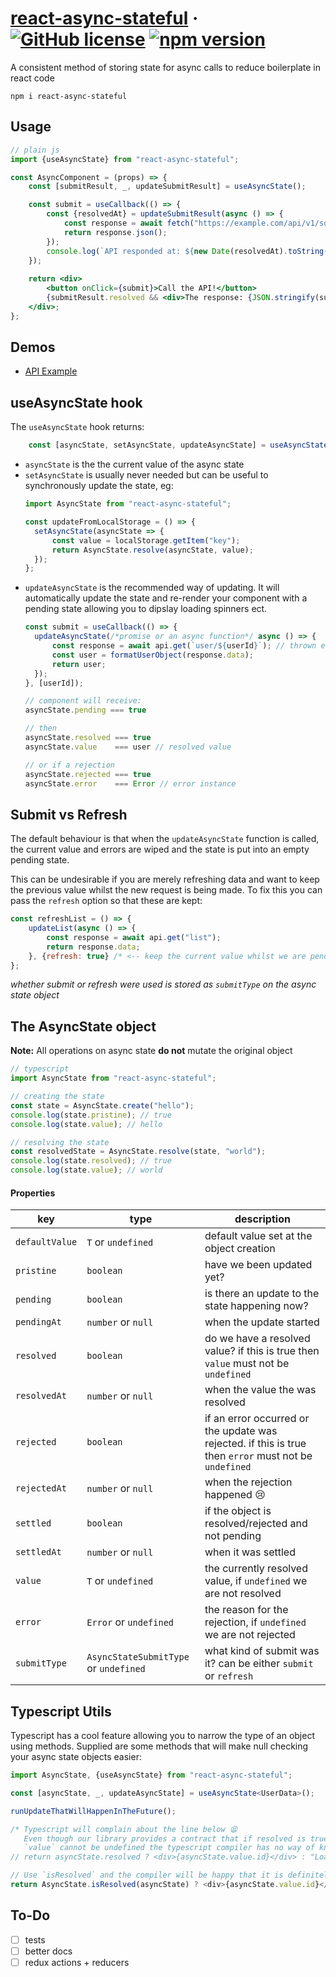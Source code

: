 # [react-async-stateful](https://github.com/Censkh/react-async-stateful/) &middot; [![GitHub license](https://img.shields.io/badge/license-MIT-blue.svg)](https://github.com/Censkh/react-async-stateful/blob/master/LICENSE) [![npm version](https://img.shields.io/npm/v/react-async-stateful.svg?style=flat)](https://www.npmjs.com/package/react-async-stateful)

A consistent method of storing state for async calls to reduce boilerplate in react code

``` npm i react-async-stateful ```

## Usage

```jsx harmony
// plain js
import {useAsyncState} from "react-async-stateful";

const AsyncComponent = (props) => {
    const [submitResult, _, updateSubmitResult] = useAsyncState();    

    const submit = useCallback(() => {
        const {resolvedAt} = updateSubmitResult(async () => {
            const response = await fetch("https://example.com/api/v1/squeal-loudly");
            return response.json();
        });
        console.log(`API responded at: ${new Date(resolvedAt).toString()}`)
    });
    
    return <div>
        <button onClick={submit}>Call the API!</button>
        {submitResult.resolved && <div>The response: {JSON.stringify(submitResult.value)}</div>}
    </div>;
};
```

## Demos

- [API Example](https://react-async-stateful.netlify.com/api)

## useAsyncState hook

The `useAsyncState` hook returns:

```jsx harmony
    const [asyncState, setAsyncState, updateAsyncState] = useAsyncState(defaultValue);
``` 

- `asyncState` is the the current value of the async state
- `setAsyncState` is usually never needed but can be useful to synchronously update the state, eg:
    ```jsx harmony
  import AsyncState from "react-async-stateful";

  const updateFromLocalStorage = () => {
      setAsyncState(asyncState => {
          const value = localStorage.getItem("key");
          return AsyncState.resolve(asyncState, value);
      });
  };
    ```
- `updateAsyncState` is the recommended way of updating. It will automatically update the state and re-render your component with a pending state allowing you to dipslay loading spinners ect.
    ```jsx harmony
  const submit = useCallback(() => {
      updateAsyncState(/*promise or an async function*/ async () => {
          const response = await api.get(`user/${userId}`); // thrown errors are automatically handled
          const user = formatUserObject(response.data);
          return user;
      });
  }, [userId]);
  
  // component will receive:
  asyncState.pending === true
  
  // then
  asyncState.resolved === true
  asyncState.value    === user // resolved value
  
  // or if a rejection
  asyncState.rejected === true
  asyncState.error    === Error // error instance
    ```

## Submit vs Refresh

The default behaviour is that when the `updateAsyncState` function is called, the current value and errors are wiped and the state is put into an empty pending state.

This can be undesirable if you are merely refreshing data and want to keep the previous value whilst the new request is being made. To fix this you can pass the `refresh` option so that these are kept:

```jsx harmony
const refreshList = () => {
    updateList(async () => {
        const response = await api.get("list");
        return response.data;
    }, {refresh: true} /* <-- keep the current value whilst we are pending */);
};
```

_whether submit or refresh were used is stored as `submitType` on the async state object_

## The AsyncState object

**Note:** All operations on async state **do not** mutate the original object

```typescript jsx
// typescript
import AsyncState from "react-async-stateful";

// creating the state
const state = AsyncState.create("hello");
console.log(state.pristine); // true
console.log(state.value); // hello

// resolving the state
const resolvedState = AsyncState.resolve(state, "world");
console.log(state.resolved); // true
console.log(state.value); // world

```

#### Properties

| key            | type                                  | description
| ---            | ---                                   | --- 
| `defaultValue` | `T` or `undefined`                    | default value set at the object creation    
| `pristine`     | `boolean`                             | have we been updated yet?
| `pending`      | `boolean`                             | is there an update to the state happening now?
| `pendingAt`    | `number` or `null`                    | when the update started
| `resolved`     | `boolean`                             | do we have a resolved value? if this is true then `value` must not be `undefined`
| `resolvedAt`   | `number` or `null`                    | when the value the was resolved    
| `rejected`     | `boolean`                             | if an error occurred or the update was rejected. if this is true then `error` must not be `undefined`
| `rejectedAt`   | `number` or `null`                    | when the rejection happened 😢
| `settled`      | `boolean`                             | if the object is resolved/rejected and not pending
| `settledAt`    | `number` or `null`                    | when it was settled
| `value`        | `T` or `undefined`                    | the currently resolved value, if `undefined` we are not resolved    
| `error`        | `Error` or `undefined`                | the reason for the rejection, if `undefined` we are not rejected        
| `submitType`   | `AsyncStateSubmitType` or `undefined` | what kind of submit was it? can be either `submit` or `refresh`                        

## Typescript Utils

Typescript has a cool feature allowing you to narrow the type of an object using methods. Supplied are some methods that will make null checking your async state objects easier:

```typescript jsx
import AsyncState, {useAsyncState} from "react-async-stateful";

const [asyncState, _, updateAsyncState] = useAsyncState<UserData>();

runUpdateThatWillHappenInTheFuture();

/* Typescript will complain about the line below 😫 
   Even though our library provides a contract that if resolved is true
   `value` cannot be undefined the typescript compiler has no way of knowing this! */
// return asyncState.resolved ? <div>{asyncState.value.id}</div> : "Loading";

// Use `isResolved` and the compiler will be happy that it is definitely present:
return AsyncState.isResolved(asyncState) ? <div>{asyncState.value.id}</div> : "Loading";
```

## To-Do

- [ ] tests
- [ ] better docs
- [ ] redux actions + reducers
